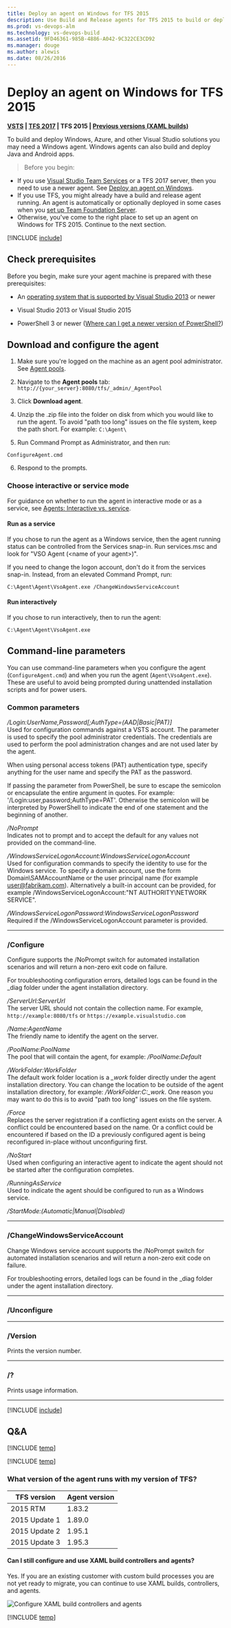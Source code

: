 ```yaml
---
title: Deploy an agent on Windows for TFS 2015
description: Use Build and Release agents for TFS 2015 to build or deploy your Windows and Azure applications.
ms.prod: vs-devops-alm
ms.technology: vs-devops-build
ms.assetid: 9FD46361-985B-4886-A042-9C322CE3CD92
ms.manager: douge
ms.author: alewis
ms.date: 08/26/2016
---
```

# Deploy an agent on Windows for TFS 2015

**[VSTS](v2-windows.md) | [TFS 2017](v2-windows.md) | TFS 2015 | [Previous versions (XAML builds)](https://msdn.microsoft.com/en-us/library/ms252495%28v=vs.120%29.aspx)**

To build and deploy Windows, Azure, and other Visual Studio solutions you may need a Windows agent. Windows agents can also build and deploy Java and Android apps.

> Before you begin:
 * If you use [Visual Studio Team Services](https://www.visualstudio.com/products/visual-studio-team-services-vs) or a TFS 2017 server, then you need to use a newer agent. See [Deploy an agent on Windows](v2-windows.md).
 * If you use TFS, you might already have a build and release agent running. An agent is automatically or optionally deployed in some cases when you [set up Team Foundation Server](../../../tfs-server/install/single-server.md).
 *  Otherwise, you've come to the right place to set up an agent on Windows for TFS 2015. Continue to the next section.

[!INCLUDE [include](_shared/concepts.md)]

## Check prerequisites

Before you begin, make sure your agent machine is prepared with these prerequisites:

* An [operating system that is supported by Visual Studio 2013](http://www.visualstudio.com/products/visual-studio-2013-compatibility-vs) or newer

* Visual Studio 2013 or Visual Studio 2015

* PowerShell 3 or newer ([Where can I get a newer version of PowerShell?](#powershell-version))

## Download and configure the agent

1. Make sure you're logged on the machine as an agent pool administrator. See [Agent pools](../../concepts/agents/pools-queues.md#security-tfs2015).

2. Navigate to the **Agent pools** tab: `http://{your_server}:8080/tfs/_admin/_AgentPool`

3. Click **Download agent**.

4. Unzip the .zip file into the folder on disk from which you would like to run the agent.  To avoid "path too long" issues on the file system, keep the path short. For example: `C:\Agent\`

5. Run Command Prompt as Administrator, and then run:
 ```
ConfigureAgent.cmd
 ```

6. Respond to the prompts.

### Choose interactive or service mode

For guidance on whether to run the agent in interactive mode or as a service, see [Agents: Interactive vs. service](../../concepts/agents/agents.md#account).

#### Run as a service

If you chose to run the agent as a Windows service, then the agent running status can be controlled from the Services snap-in. Run services.msc and look for "VSO Agent (&lt;name of your agent&gt;)".

If you need to change the logon account, don't do it from the services snap-in. Instead, from an elevated Command Prompt, run:

```
C:\Agent\Agent\VsoAgent.exe /ChangeWindowsServiceAccount
```

#### Run interactively

If you chose to run interactively, then to run the agent:

```
C:\Agent\Agent\VsoAgent.exe
```

## Command-line parameters

You can use command-line parameters when you configure the agent (```ConfigureAgent.cmd```) and when you run the agent (```Agent\VsoAgent.exe```). These are useful to avoid being prompted during unattended installation scripts and for power users.

### Common parameters

*/Login:UserName,Password[;AuthType=(AAD|Basic|PAT)]*  
Used for configuration commands against a VSTS account. The parameter is used to specify the pool administrator credentials. The credentials are used to perform the pool administration changes and are not used later by the agent.  

When using personal access tokens (PAT) authentication type, specify anything for the user name and specify the PAT as the password.

If passing the parameter from PowerShell, be sure to escape the semicolon or encapsulate the entire argument in quotes. For example: '/Login:user,password;AuthType=PAT'. Otherwise the semicolon will be interpreted by PowerShell to indicate the end of one statement and the beginning of another.

*/NoPrompt*  
Indicates not to prompt and to accept the default for any values not provided on the command-line.

*/WindowsServiceLogonAccount:WindowsServiceLogonAccount*  
Used for configuration commands to specify the identity to use for the Windows service. To specify a domain account, use the form Domain\SAMAccountName or the user principal name (for example user@fabrikam.com). Alternatively a built-in account can be provided, for example /WindowsServiceLogonAccount:"NT AUTHORITY\NETWORK SERVICE".

*/WindowsServiceLogonPassword:WindowsServiceLogonPassword*  
Required if the /WindowsServiceLogonAccount parameter is provided.

---

### /Configure

Configure supports the /NoPrompt switch for automated installation scenarios and will return a non-zero exit code on failure.

For troubleshooting configuration errors, detailed logs can be found in the \_diag folder under the agent installation directory.

*/ServerUrl:ServerUrl*  
The server URL should not contain the collection name. For example, `http://example:8080/tfs` or `https://example.visualstudio.com`

*/Name:AgentName*  
The friendly name to identify the agent on the server.

*/PoolName:PoolName*  
The pool that will contain the agent, for example: */PoolName:Default*

*/WorkFolder:WorkFolder*  
The default work folder location is a *_work* folder directly under the agent installation directory. You can change the location to be outside of the agent installation directory, for example: */WorkFolder:C:\_work*. One reason you may want to do this is to avoid "path too long" issues on the file system.

*/Force*  
Replaces the server registration if a conflicting agent exists on the server. A conflict could be encountered based on the name. Or a conflict could be encountered if based on the ID a previously configured agent is being reconfigured in-place without unconfiguring first.

*/NoStart*  
Used when configuring an interactive agent to indicate the agent should not be started after the configuration completes.

*/RunningAsService*  
Used to indicate the agent should be configured to run as a Windows service.

*/StartMode:(Automatic|Manual|Disabled)*  

---

### /ChangeWindowsServiceAccount

Change Windows service account supports the /NoPrompt switch for automated installation scenarios and will return a non-zero exit code on failure.

For troubleshooting errors, detailed logs can be found in the \_diag folder under the agent installation directory.

---

### /Unconfigure

---

### /Version

Prints the version number.

---

<h3 id="?">/?</h3>

Prints usage information.

---

[!INCLUDE [include](_shared/capabilities.md)]

## Q&A

<!-- BEGINSECTION class="md-qanda" -->

[!INCLUDE [temp](_shared/qa-windows-agent-powershell-version.md)]

[!INCLUDE [temp](_shared/qa-no-agent-with-capabilities.md)]

### What version of the agent runs with my version of TFS?

| TFS version | Agent version
|-|-
| 2015 RTM | 1.83.2
| 2015 Update 1 | 1.89.0
| 2015 Update 2 | 1.95.1
| 2015 Update 3 | 1.95.3

#### Can I still configure and use XAML build controllers and agents?

Yes. If you are an existing customer with custom build processes you are not yet ready to migrate, you can continue to use XAML builds, controllers, and agents.

![Configure XAML build controllers and agents](_img/v1-windows/tfs-on-premises-xaml-build-system-configure-start.png)

[!INCLUDE [temp](../../_shared/qa-versions.md)]

<!-- ENDSECTION -->
